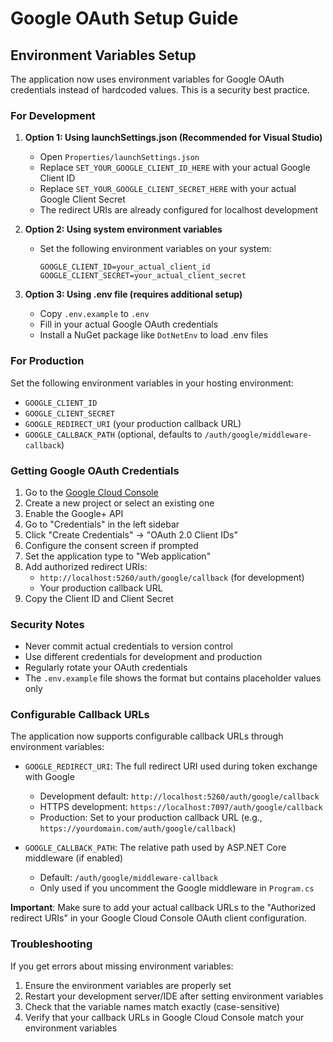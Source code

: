 # Google OAuth Setup Guide

## Environment Variables Setup

The application now uses environment variables for Google OAuth credentials instead of hardcoded values. This is a security best practice.

### For Development

1. **Option 1: Using launchSettings.json (Recommended for Visual Studio)**
   - Open `Properties/launchSettings.json`
   - Replace `SET_YOUR_GOOGLE_CLIENT_ID_HERE` with your actual Google Client ID
   - Replace `SET_YOUR_GOOGLE_CLIENT_SECRET_HERE` with your actual Google Client Secret
   - The redirect URIs are already configured for localhost development

2. **Option 2: Using system environment variables**
   - Set the following environment variables on your system:
     ```
     GOOGLE_CLIENT_ID=your_actual_client_id
     GOOGLE_CLIENT_SECRET=your_actual_client_secret
     ```

3. **Option 3: Using .env file (requires additional setup)**
   - Copy `.env.example` to `.env`
   - Fill in your actual Google OAuth credentials
   - Install a NuGet package like `DotNetEnv` to load .env files

### For Production

Set the following environment variables in your hosting environment:
- `GOOGLE_CLIENT_ID`
- `GOOGLE_CLIENT_SECRET`
- `GOOGLE_REDIRECT_URI` (your production callback URL)
- `GOOGLE_CALLBACK_PATH` (optional, defaults to `/auth/google/middleware-callback`)

### Getting Google OAuth Credentials

1. Go to the [Google Cloud Console](https://console.cloud.google.com/)
2. Create a new project or select an existing one
3. Enable the Google+ API
4. Go to "Credentials" in the left sidebar
5. Click "Create Credentials" → "OAuth 2.0 Client IDs"
6. Configure the consent screen if prompted
7. Set the application type to "Web application"
8. Add authorized redirect URIs:
   - `http://localhost:5260/auth/google/callback` (for development)
   - Your production callback URL
9. Copy the Client ID and Client Secret

### Security Notes

- Never commit actual credentials to version control
- Use different credentials for development and production
- Regularly rotate your OAuth credentials
- The `.env.example` file shows the format but contains placeholder values only

### Configurable Callback URLs

The application now supports configurable callback URLs through environment variables:

- `GOOGLE_REDIRECT_URI`: The full redirect URI used during token exchange with Google
  - Development default: `http://localhost:5260/auth/google/callback`
  - HTTPS development: `https://localhost:7097/auth/google/callback`
  - Production: Set to your production callback URL (e.g., `https://yourdomain.com/auth/google/callback`)

- `GOOGLE_CALLBACK_PATH`: The relative path used by ASP.NET Core middleware (if enabled)
  - Default: `/auth/google/middleware-callback`
  - Only used if you uncomment the Google middleware in `Program.cs`

**Important**: Make sure to add your actual callback URLs to the "Authorized redirect URIs" in your Google Cloud Console OAuth client configuration.

### Troubleshooting

If you get errors about missing environment variables:
1. Ensure the environment variables are properly set
2. Restart your development server/IDE after setting environment variables
3. Check that the variable names match exactly (case-sensitive)
4. Verify that your callback URLs in Google Cloud Console match your environment variables
